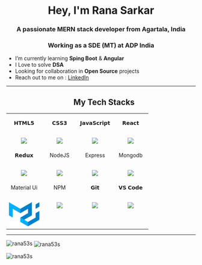 <h1 align="center">Hey, I'm Rana Sarkar</h1>
<h3 align="center">A passionate MERN stack developer from Agartala, India</h3>
<h3 align="center">Working as a SDE (MT) at ADP India</h3>

- I’m currently learning **Sping Boot** & **Angular**
- I Love to solve **DSA**
- Looking for collaboration in **Open Source** projects
- Reach out to me on : [LinkedIn](https://www.linkedin.com/in/ranasarkar53/)
<hr>
<h2 align="center" border="0" dir="auto"><a id="user-content-my-tech-stack" class="anchor" aria-hidden="true" href="#my-tech-stack"><svg class="octicon octicon-link" viewBox="0 0 16 16" version="1.1" width="16" height="16" aria-hidden="true"><path fill-rule="evenodd"></path></svg></a>My Tech Stacks</h2>


<table align="center">
     <tbody>
     <tr >
     <td  align="center">
       <p ><span>𝗛𝗧𝗠𝗟𝟱</span><br><br></p>
      <img height="64px" src="https://camo.githubusercontent.com/0a6ef04b1c423027658e0a15df6296f8b93a76459be3adc5ce69df27eaed7575/68747470733a2f2f63646e2e737667706f726e2e636f6d2f6c6f676f732f68746d6c2d352e737667"  style="max-width: 100%;"></a>
     </td>
     <td width="25%" align="center">
     <p dir="auto"><span>𝗖𝗦𝗦𝟯</span><br><br></p>
     <img height="64px" src="https://camo.githubusercontent.com/367dd0be4d8a115eea884c2794dd1ab8751034782a4cf9f0d0c1155fd984a7d0/68747470733a2f2f63646e2e737667706f726e2e636f6d2f6c6f676f732f6373732d332e737667"  style="max-width: 100%;"></a>
     </td>
     <td width="25%" align="center">
     <p dir="auto"><span>𝗝𝗮𝘃𝗮𝗦𝗰𝗿𝗶𝗽𝘁</span><br><br></p>
     <img height="64px" src="https://camo.githubusercontent.com/0c6adf0b34772f192a1c98b80ca013f2d69e954738b20062a114d9bbd245aab5/68747470733a2f2f63646e2e737667706f726e2e636f6d2f6c6f676f732f6a6176617363726970742e737667"  style="max-width: 100%;"></a>
     </td>
     <td width="25%" align="center">
     <p dir="auto"><span>𝗥𝗲𝗮𝗰𝘁</span><br><br></p>
    <img height="64px" src="https://camo.githubusercontent.com/258e4f46e082ec3dcfa3c4a90970a3d69d992c78c977ba7e0dd47b100a66f6f2/68747470733a2f2f63646e2e737667706f726e2e636f6d2f6c6f676f732f72656163742e737667"  style="max-width: 100%;"></a>
     </td>
     </tr>
     <tr valign="top">
     <td width="25%" align="center">
     <p dir="auto"><span>𝗥𝗲𝗱𝘂𝘅</span><br><br></p>
    <img height="64px" src="https://camo.githubusercontent.com/321d4616110f60a3b946fc6c562e6b9d98a6c93d2bb0ef78fb2a85c5c6b6e009/68747470733a2f2f63646e2e737667706f726e2e636f6d2f6c6f676f732f72656475782e737667"  style="max-width: 100%;"></a>
     </td>
     <td width="25%" align="center">
     <p dir="auto"><span>NodeJS</span><br><br></p>
   <img height="64px" src="https://camo.githubusercontent.com/7c3ca10871ab6f7260f6e6b58e9e930fbdd5ffac3a09cc9d520c630a1fe41ec8/68747470733a2f2f63646e2e737667706f726e2e636f6d2f6c6f676f732f6e6f64656a732e737667"  style="max-width: 100%;"></a>
     </td>
     <td width="25%" align="center">
     <p dir="auto"><span>Express</span><br><br></p>
    <img height="64px" src="https://camo.githubusercontent.com/d31ee43326ff8fc1ceb7e92f619d28e3d005727d96056c9bafdebcac35295729/68747470733a2f2f63646e2e737667706f726e2e636f6d2f6c6f676f732f657870726573732e737667"  style="max-width: 100%;"></a>
     </td>
     <td width="25%" align="center">
     <p dir="auto"><span>Mongodb</span><br><br></p>
   <img height="64px" src="https://camo.githubusercontent.com/e128a7ebc1defedc5413a9c76cbbcdc489b0f89fb009e6a5d661bdbede30d3bd/68747470733a2f2f63646e2e737667706f726e2e636f6d2f6c6f676f732f6d6f6e676f64622e737667"  style="max-width: 100%;"></a>
     </td>
     </tr>
     <tr valign="top">
     <td width="25%" align="center">
     <p dir="auto"><span>Material Ui</span><br><br></p>
    <img height="64px" src="https://raw.githubusercontent.com/nadunindunil/awesome-material-ui/master/material-ui-logo.svg" style="max-width: 100%;"></a>
     </td>
     <td width="25%" align="center">
     <p dir="auto"><span>NPM</span><br><br></p>
    <img height="64px" src="https://camo.githubusercontent.com/88203994ff6e6df8caeb1b0eb23097348b0f2a17d6799275c481a4bb1b082a40/68747470733a2f2f63646e2e737667706f726e2e636f6d2f6c6f676f732f6e706d2d69636f6e2e737667"  style="max-width: 100%;"></a>
     </td>
     <td width="25%" align="center">
     <p dir="auto"><span>𝗚𝗶𝘁</span><br><br></p>
    <img height="64px" src="https://camo.githubusercontent.com/d2821617ebb471dac3033a3e0b8e17c692f6ed59c0c9ad8acdfa7562a6ea6a81/68747470733a2f2f63646e2e737667706f726e2e636f6d2f6c6f676f732f6769742d69636f6e2e737667" style="max-width: 100%;"></a>
     </td>
     <td width="25%" align="center">
     <p dir="auto"><span>𝗩𝗦 𝗖𝗼𝗱𝗲</span><br><br></p>
    <img height="64px" src="https://camo.githubusercontent.com/d4dcf8fd2bf82734a52774ae132c387357221a5d144ef0356e52c66a2d9f41e9/68747470733a2f2f63646e2e737667706f726e2e636f6d2f6c6f676f732f76697375616c2d73747564696f2d636f64652e737667"  style="max-width: 100%;"></a>
     </td>
     </tr>
     </tbody>
     </table>

<hr />

<p><img align="left" src="https://github-readme-stats.vercel.app/api/top-langs?username=rana53s&show_icons=true&locale=en&layout=compact" alt="rana53s" /></p>

<p>&nbsp;<img align="center" src="https://github-readme-stats.vercel.app/api?username=rana53s&show_icons=true&locale=en" alt="rana53s" /></p>

<p><img align="center" src="https://github-readme-streak-stats.herokuapp.com/?user=rana53s&" alt="rana53s" /></p>
